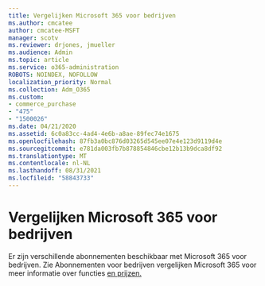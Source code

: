 ```yaml
---
title: Vergelijken Microsoft 365 voor bedrijven
ms.author: cmcatee
author: cmcatee-MSFT
manager: scotv
ms.reviewer: drjones, jmueller
ms.audience: Admin
ms.topic: article
ms.service: o365-administration
ROBOTS: NOINDEX, NOFOLLOW
localization_priority: Normal
ms.collection: Adm_O365
ms.custom:
- commerce_purchase
- "475"
- "1500026"
ms.date: 04/21/2020
ms.assetid: 6c0a83cc-4ad4-4e6b-a8ae-89fec74e1675
ms.openlocfilehash: 87fb3a0bc876d03265d545ee07e4e123d9119d4e
ms.sourcegitcommit: e781da003fb7b878854846cbe12b13b9dca8df92
ms.translationtype: MT
ms.contentlocale: nl-NL
ms.lasthandoff: 08/31/2021
ms.locfileid: "58843733"
---
```

# <a name="compare-microsoft-365-for-business"></a>Vergelijken Microsoft 365 voor bedrijven

Er zijn verschillende abonnementen beschikbaar met Microsoft 365 voor bedrijven. Zie Abonnementen voor bedrijven vergelijken Microsoft 365 voor meer informatie over functies [en prijzen.](https://www.microsoft.com/microsoft-365/business/compare-all-microsoft-365-business-products)  
